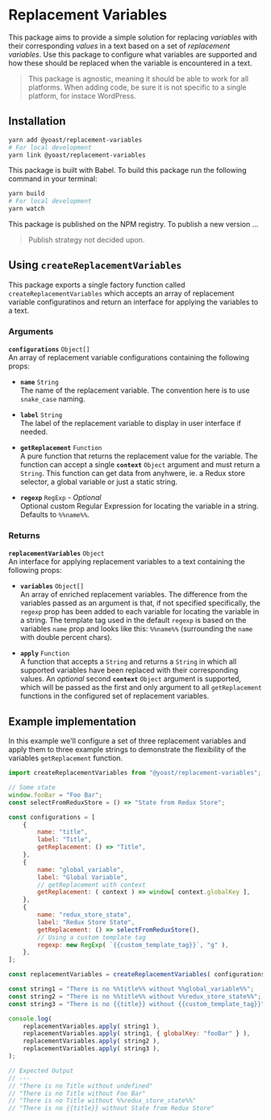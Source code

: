 # Replacement Variables

This package aims to provide a simple solution for replacing *variables* with their corresponding *values* in a text based on a set of *replacement variables*. Use this package to configure what variables are supported and how these should be replaced when the variable is encountered in a text.

> This package is agnostic, meaning it should be able to work for all platforms. When adding code, be sure it is not specific to a single platform, for instace WordPress.

## Installation

```sh
yarn add @yoast/replacement-variables
# For local development
yarn link @yoast/replacement-variables
```

This package is built with Babel. To build this package run the following command in your terminal:

```sh
yarn build
# For local development
yarn watch
```

This package is published on the NPM registry. To publish a new version ...

> Publish strategy not decided upon.

## Using `createReplacementVariables`

This package exports a single factory function called `createReplacementVariables` which accepts an array of replacement variable configuratinos and return an interface for applying the variables to a text.

### Arguments

**`configurations`** `Object[]`\
An array of replacement variable configurations containing the following props:

- **`name`** `String`\
The name of the replacement variable. The convention here is to use `snake_case` naming.

- **`label`** `String`\
The label of the replacement variable to display in user interface if needed.

- **`getReplacement`** `Function`\
A pure function that returns the replacement value for the variable. The function can accept a single **`context`** `Object` argument and must return a `String`. This function can get data from anyhwere, ie. a Redux store selector, a global variable or just a static string.

- **`regexp`** `RegExp` - *Optional*\
Optional custom Regular Expression for locating the variable in a string. Defaults to `%%name%%`.

### Returns

**`replacementVariables`** `Object`\
An interface for applying replacement variables to a text containing the following props:

- **`variables`** `Object[]`\
An array of enriched replacement variables. The difference from the variables passed as an argument is that, if not specified specifically, the `regexp` prop has been added to each variable for locating the variable in a string. The template tag used in the default `regexp` is based on the variables `name` prop and looks like this: `%%name%%` (surrounding the `name` with double percent chars).

- **`apply`** `Function`\
A function that accepts a `String` and returns a `String` in which all supported variables have been replaced with their corresponding values. An *optional* second **`context`** `Object` argument is supported, which will be passed as the first and only argument to all `getReplacement` functions in the configured set of replacement variables.

## Example implementation

In this example we'll configure a set of three replacement variables and apply them to three example strings to demonstrate the flexibility of the variables `getReplacement` function.

```js
import createReplacementVariables from "@yoast/replacement-variables";

// Some state
window.fooBar = "Foo Bar";
const selectFromReduxStore = () => "State from Redux Store";

const configurations = [
    {
        name: "title",
        label: "Title",
        getReplacement: () => "Title",
    },
    {
        name: "global_variable",
        label: "Global Variable",
        // getReplacement with context
        getReplacement: ( context ) => window[ context.globalKey ],
    },
    {
        name: "redux_store_state",
        label: "Redux Store State",
        getReplacement: () => selectFromReduxStore(),
        // Using a custom template tag
        regexp: new RegExp( `{{custom_template_tag}}`, "g" ),
    },
];

const replacementVariables = createReplacementVariables( configurations );

const string1 = "There is no %%title%% without %%global_variable%%";
const string2 = "There is no %%title%% without %%redux_store_state%%";
const string3 = "There is no {{title}} without {{custom_template_tag}}";

console.log(
    replacementVariables.apply( string1 ),
    replacementVariables.apply( string1, { globalKey: "fooBar" } ),
    replacementVariables.apply( string2 ),
    replacementVariables.apply( string3 ),
);

// Expected Output
// ---
// "There is no Title without undefined"
// "There is no Title without Foo Bar"
// "There is no Title without %%redux_store_state%%"
// "There is no {{title}} without State from Redux Store"
```
